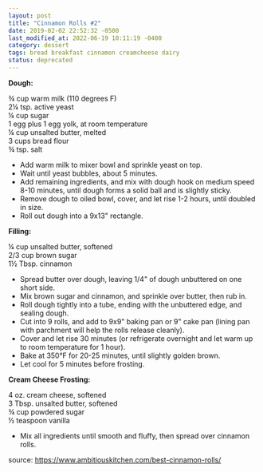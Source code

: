 ```yaml
---
layout: post
title: "Cinnamon Rolls #2"
date: 2019-02-02 22:52:32 -0500
last_modified_at: 2022-06-19 10:11:19 -0400
category: dessert
tags: bread breakfast cinnamon creamcheese dairy
status: deprecated
---
```


**Dough:**

¾ cup warm milk (110 degrees F)  
2¼ tsp. active yeast  
¼ cup sugar  
1 egg plus 1 egg yolk, at room temperature  
¼ cup unsalted butter, melted  
3 cups bread flour  
¾ tsp. salt
* Add warm milk to mixer bowl and sprinkle yeast on top.
* Wait until yeast bubbles, about 5 minutes.
* Add remaining ingredients, and mix with dough hook on medium speed 8-10 minutes, until dough forms a solid ball and is slightly sticky.
* Remove dough to oiled bowl, cover, and let rise 1-2 hours, until doubled in size.
* Roll out dough into a 9x13" rectangle.

**Filling:**

¼ cup unsalted butter, softened  
2/3 cup brown sugar  
1½ Tbsp. cinnamon
* Spread butter over dough, leaving 1/4" of dough unbuttered on one short side.
* Mix brown sugar and cinnamon, and sprinkle over butter, then rub in.
* Roll dough tightly into a tube, ending with the unbuttered edge, and sealing dough.
* Cut into 9 rolls, and add to 9x9" baking pan or 9" cake pan (lining pan with parchment will help the rolls release cleanly).
* Cover and let rise 30 minutes (or refrigerate overnight and let warm up to room temperature for 1 hour).
* Bake at 350°F for 20-25 minutes, until slightly golden brown.
* Let cool for 5 minutes before frosting.

**Cream Cheese Frosting:**

4 oz. cream cheese, softened  
3 Tbsp. unsalted butter, softened  
¾ cup powdered sugar  
½ teaspoon vanilla
* Mix all ingredients until smooth and fluffy, then spread over cinnamon rolls.

source: <https://www.ambitiouskitchen.com/best-cinnamon-rolls/>
